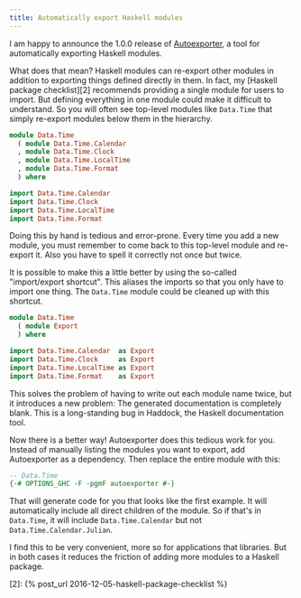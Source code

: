 ```yaml
---
title: Automatically export Haskell modules
---
```


I am happy to announce the 1.0.0 release of [Autoexporter][1], a tool for
automatically exporting Haskell modules.

What does that mean? Haskell modules can re-export other modules in addition to
exporting things defined directly in them. In fact, my [Haskell package
checklist][2] recommends providing a single module for users to import. But
defining everything in one module could make it difficult to understand. So you
will often see top-level modules like `Data.Time` that simply re-export modules
below them in the hierarchy.

``` hs
module Data.Time
  ( module Data.Time.Calendar
  , module Data.Time.Clock
  , module Data.Time.LocalTime
  , module Data.Time.Format
  ) where

import Data.Time.Calendar
import Data.Time.Clock
import Data.Time.LocalTime
import Data.Time.Format
```

Doing this by hand is tedious and error-prone. Every time you add a new module,
you must remember to come back to this top-level module and re-export it. Also
you have to spell it correctly not once but twice.

It is possible to make this a little better by using the so-called
"import/export shortcut". This aliases the imports so that you only have to
import one thing. The `Data.Time` module could be cleaned up with this
shortcut.

``` hs
module Data.Time
  ( module Export
  ) where

import Data.Time.Calendar  as Export
import Data.Time.Clock     as Export
import Data.Time.LocalTime as Export
import Data.Time.Format    as Export
```

This solves the problem of having to write out each module name twice, but it
introduces a new problem: The generated documentation is completely blank. This
is a long-standing bug in Haddock, the Haskell documentation tool.

Now there is a better way! Autoexporter does this tedious work for you. Instead
of manually listing the modules you want to export, add Autoexporter as a
dependency. Then replace the entire module with this:

``` hs
-- Data.Time
{-# OPTIONS_GHC -F -pgmF autoexporter #-}
```

That will generate code for you that looks like the first example. It will
automatically include all direct children of the module. So if that's in
`Data.Time`, it will include `Data.Time.Calendar` but not
`Data.Time.Calendar.Julian`.

I find this to be very convenient, more so for applications that libraries. But
in both cases it reduces the friction of adding more modules to a Haskell
package.

[1]: https://github.com/tfausak/autoexporter
[2]: {% post_url 2016-12-05-haskell-package-checklist %}
